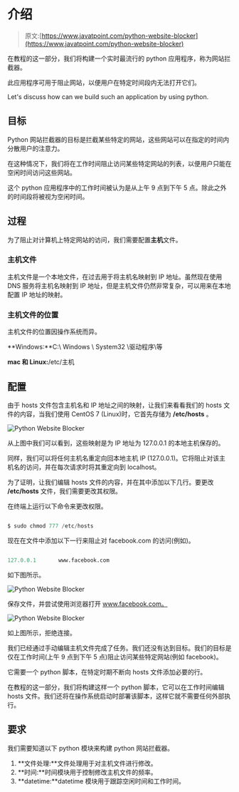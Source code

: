 # 介绍

> 原文:[https://www.javatpoint.com/python-website-blocker](https://www.javatpoint.com/python-website-blocker)

在教程的这一部分，我们将构建一个实时最流行的 python 应用程序，称为网站拦截器。

此应用程序可用于阻止网站，以便用户在特定时间段内无法打开它们。

Let's discuss how can we build such an application by using python.

## 目标

Python 网站拦截器的目标是拦截某些特定的网站，这些网站可以在指定的时间内分散用户的注意力。

在这种情况下，我们将在工作时间阻止访问某些特定网站的列表，以便用户只能在空闲时间访问这些网站。

这个 python 应用程序中的工作时间被认为是从上午 9 点到下午 5 点。除此之外的时间段将被视为空闲时间。

## 过程

为了阻止对计算机上特定网站的访问，我们需要配置**主机**文件。

### 主机文件

主机文件是一个本地文件，在过去用于将主机名映射到 IP 地址。虽然现在使用 DNS 服务将主机名映射到 IP 地址，但是主机文件仍然非常复杂，可以用来在本地配置 IP 地址的映射。

### 主机文件的位置

主机文件的位置因操作系统而异。

**Windows:**C:\ Windows \ System32 \驱动程序\等

**mac 和 Linux:**/etc/主机

## 配置

由于 hosts 文件包含主机名和 IP 地址之间的映射，让我们来看看我们的 hosts 文件的内容，当我们使用 CentOS 7 (Linux)时，它首先存储为 **/etc/hosts** 。

![Python Website Blocker](img/b91926157fbaf88b4950cdbf71a2fae1.png)

从上图中我们可以看到，这些映射是为 IP 地址为 127.0.0.1 的本地主机保存的。

同样，我们可以将任何主机名重定向回本地主机 IP (127.0.0.1)。它将阻止对该主机名的访问，并在每次请求时将其重定向到 localhost。

为了证明，让我们编辑 hosts 文件的内容，并在其中添加以下几行。要更改 **/etc/hosts** 文件，我们需要更改其权限。

在终端上运行以下命令来更改权限。

```py

$ sudo chmod 777 /etc/hosts 

```

现在在文件中添加以下一行来阻止对 facebook.com 的访问(例如)。

```py

127.0.0.1		www.facebook.com 

```

如下图所示。

![Python Website Blocker](img/002451192e55724d0ee48113bf1a4c3c.png)

保存文件，并尝试使用浏览器打开 www.facebook.com。

![Python Website Blocker](img/76ce383ff93ada3eb1ae5352e858bb12.png)

如上图所示，拒绝连接。

我们已经通过手动编辑主机文件完成了任务。我们还没有达到目标。我们的目标是仅在工作时间(上午 9 点到下午 5 点)阻止访问某些特定网站(例如 facebook)。

它需要一个 python 脚本，在特定时期不断向 hosts 文件添加必要的行。

在教程的这一部分，我们将构建这样一个 python 脚本，它可以在工作时间编辑 hosts 文件。我们还将在操作系统启动时部署该脚本，这样它就不需要任何外部执行。

## 要求

我们需要知道以下 python 模块来构建 python 网站拦截器。

1.  **文件处理:**文件处理用于对主机文件进行修改。
2.  **时间:**时间模块用于控制修改主机文件的频率。
3.  **datetime:**datetime 模块用于跟踪空闲时间和工作时间。